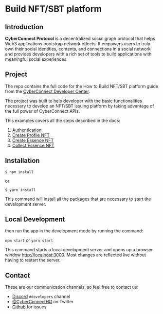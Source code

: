 # Build NFT/SBT platform

## Introduction

**CyberConnect Protocol** is a decentralized social graph protocol that helps Web3 applications bootstrap network effects. It empowers users to truly own their social identities, contents, and connections in a social network and provides developers with a rich set of tools to build applications with meaningful social experiences.

## Project

The repo contains the full code for the How to Build NFT/SBT platform guide from the [CyberConnect Developer Center](https://docs.cyberconnect.me/).

The project was built to help developer with the basic functionalities necessary to develop an NFT/SBT issuing platform by taking advantage of the full power of CyberConnect APIs.

This examples covers all the steps described in the docs:

1. [Authentication](https://docs.cyberconnect.me/how-to/build-a-nft-sbt-platform/authentication)
2. [Create Profile NFT](https://docs.cyberconnect.me/how-to/build-a-nft-sbt-platform/create-profile-nft)
3. [Create Essence NFT](https://docs.cyberconnect.me/how-to/build-a-nft-sbt-platform/create-essence-nft)
4. [Collect Essence NFT](https://docs.cyberconnect.me/how-to/build-a-nft-sbt-platform/collect-essence-nft)

## Installation

```
$ npm install
```

or

```
$ yarn install
```

This command will install all the packages that are necessary to start the development server.

## Local Development

then run the app in the development mode by running the command:

`npm start`
or
`yarn start`

This command starts a local development server and opens up a browser window [http://localhost:3000](http://localhost:3000). Most changes are reflected live without having to restart the server.

## Contact

These are our communication channels, so feel free to contact us:

-   [Discord](https://discord.com/invite/cUc8VRGmPs) `#developers` channel
-   [@CyberConnectHQ](https://twitter.com/CyberConnectHQ) on Twitter
-   [Github](https://github.com/cyberconnecthq/build-nft-sbt-guide/issues) for issues
